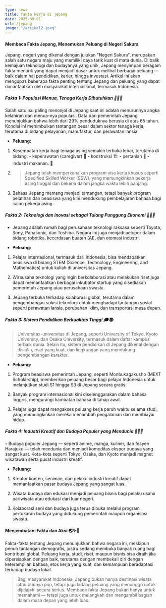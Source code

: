 ```yaml
---
type: news
title: fakta kerja di jepang
date: 2025-09-01
url: /jepang
image: "/artikel2.jpeg"
---
```



#### Membaca Fakta Jepang, Menemukan Peluang di Negeri Sakura

Jepang, negeri yang dikenal dengan julukan "Negeri Sakura", merupakan salah satu negara maju yang memiliki daya tarik kuat di mata dunia. Di balik kemajuan teknologi dan budayanya yang unik, Jepang menyimpan beragam fakta menarik yang dapat menjadi dasar untuk melihat berbagai peluang — baik dalam hal pendidikan, karier, hingga investasi. Artikel ini akan mengupas beberapa fakta penting tentang Jepang dan peluang yang dapat dimanfaatkan oleh masyarakat internasional, termasuk Indonesia.


##### **Fakta 1: Populasi Menua, Tenaga Kerja Dibutuhkan** 👵👴💼

Salah satu isu paling menonjol di Jepang saat ini adalah menurunnya angka kelahiran dan menua-nya populasi. Data dari pemerintah Jepang menunjukkan bahwa lebih dari 29% penduduknya berusia di atas 65 tahun. Kondisi ini menimbulkan tantangan besar dalam sektor tenaga kerja, terutama di bidang pelayanan, manufaktur, dan perawatan lansia.

* **Peluang:**

1. Kesempatan kerja bagi tenaga asing semakin terbuka lebar, terutama di bidang: 
**-** keperawatan (caregiver) 🏥
**-** konstruksi 🏗️
**-** pertanian 🌾
**-** industri makanan. 🍣

2. > Jepang telah memperkenalkan program visa kerja khusus seperti Specified Skilled Worker (SSW), yang memungkinkan pekerja asing tinggal dan bekerja dalam jangka waktu lebih panjang.

3. Bahasa Jepang memang menjadi tantangan, tetapi banyak program pelatihan dan beasiswa yang kini mendukung pembelajaran bahasa bagi calon pekerja asing.

##### **Fakta 2: Teknologi dan Inovasi sebagai Tulang Punggung Ekonomi** 🤖💡🔧

- Jepang adalah rumah bagi perusahaan teknologi raksasa seperti Toyota, Sony, Panasonic, dan Toshiba. Negara ini juga menjadi pelopor dalam bidang robotika, kecerdasan buatan (AI), dan otomasi industri.

* **Peluang:**

1. Pelajar internasional, termasuk dari Indonesia, bisa mendapatkan beasiswa di bidang STEM (Science, Technology, Engineering, and Mathematics) untuk kuliah di universitas Jepang.

2. Wirausaha teknologi yang ingin berkolaborasi atau melakukan riset juga dapat memanfaatkan berbagai inkubator startup yang disediakan pemerintah Jepang atau perusahaan swasta.

3. Jepang terbuka terhadap kolaborasi global, terutama dalam pengembangan solusi teknologi untuk menghadapi tantangan sosial seperti perawatan lansia, perubahan iklim, dan transportasi masa depan.

##### Fakta 3: Sistem Pendidikan Berkualitas Tinggi 🎓📚

> Universitas-universitas di Jepang, seperti University of Tokyo, Kyoto University, dan Osaka University, termasuk dalam daftar kampus terbaik dunia. Selain itu, sistem pendidikan di Jepang dikenal dengan disiplin, riset yang kuat, dan lingkungan yang mendukung pengembangan karakter.

* **Peluang:**

1. Program beasiswa pemerintah Jepang, seperti Monbukagakusho (MEXT Scholarship), memberikan peluang besar bagi pelajar Indonesia untuk melanjutkan studi S1 hingga S3 di Jepang secara gratis.

2. Banyak program internasional kini diselenggarakan dalam bahasa Inggris, mengurangi hambatan bahasa di tahap awal.

3. Pelajar juga dapat mengakses peluang kerja paruh waktu selama studi, yang memungkinkan mereka menambah pengalaman dan membiayai hidup.

##### Fakta 4: Industri Kreatif dan Budaya Populer yang Mendunia 🎨🎶🎌

**-** Budaya populer Jepang — seperti anime, manga, kuliner, dan fesyen Harajuku — telah mendunia dan menjadi komoditas ekspor budaya yang sangat kuat. Kota-kota seperti Tokyo, Osaka, dan Kyoto menjadi magnet wisatawan serta pusat industri kreatif.

* **Peluang:**

1. Kreator konten, seniman, dan pelaku industri kreatif dapat memanfaatkan pasar budaya Jepang yang sangat luas.

2. Wisata budaya dan edukasi menjadi peluang bisnis bagi pelaku usaha pariwisata atau edukasi dari luar negeri.

3. Kolaborasi seni dan budaya juga terus dibuka melalui program pertukaran budaya yang didukung pemerintah maupun organisasi swasta.

#### Menjembatani Fakta dan Aksi 🌏✨🤝

Fakta-fakta tentang Jepang menunjukkan bahwa negara ini, meskipun penuh tantangan demografis, justru sedang membuka banyak ruang bagi kontribusi global. Peluang kerja, studi, riset, maupun bisnis bisa diraih jika dipersiapkan dengan baik, terutama dengan membekali diri dengan keterampilan bahasa, etos kerja yang kuat, dan kemampuan beradaptasi terhadap budaya lokal.

> Bagi masyarakat Indonesia, Jepang bukan hanya destinasi wisata atau budaya pop, tetapi juga ladang peluang yang menunggu untuk dijelajahi secara serius. Membaca fakta Jepang bukan hanya untuk memahami — tetapi juga untuk melangkah dan mengambil bagian dalam masa depan yang lebih luas.

